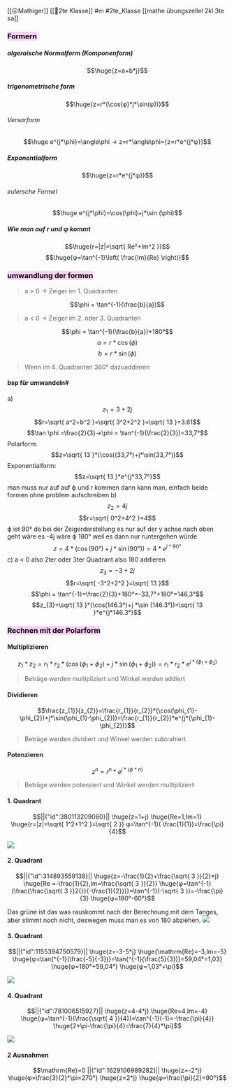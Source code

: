 [[😖Mathiger]] [[🥲2te Klasse]] #m #2te_Klasse 
[[mathe übungszellel 2kl 3te sa]]
### <mark style="background: #FFB8EBA6;">Formern</mark>
##### algeraische Normalform (Komponenform)
$$\huge{z=a+b*j}$$
##### trigonometrische form
$$\huge{z=r*(\cos(φ)*j*\sin(φ))}$$
###### Versorform
$$\huge e^{j*\phi}=\angle\phi → z=r*\angle\phi={z=r*e^{j*φ}}$$
##### Exponentialform
$$\huge{z=r*e^{j*φ}}$$
###### eulersche Formel 

$$\huge e^{j*\phi}=\cos(\phi)+j*\sin (\phi)$$


##### Wie man auf r und φ kommt
$$\huge{r=|z|=\sqrt{ Re²+Im^2 }}$$
$$\huge{φ=\tan^{-1}\left( \frac{Im}{Re} \right)}$$
### <mark style="background: #FFB8EBA6;">umwandlung der formen</mark>

> a > 0 → Zeiger im 1. Quadranten 

$$\phi = \tan^{-1}(\frac{b}{a})$$

 > a < 0 → Zeiger im 2. oder 3. Quadranten 

$$\phi = \tan^{-1}(\frac{b}{a})+180°$$
$$a=r*\cos(\phi)$$
$$b=r*\sin(\phi)$$
> Wenn im 4. Quadranten 360° dazuaddieren
#### bsp für umwandeln#

a) $$z_{1}=3+2j$$
$$r=\sqrt{ a^2+b^2 }=\sqrt{ 3^2+2^2 }=\sqrt{ 13 }=3.61$$
$$\tan \phi =\frac{2}{3}→\phi = \tan^{-1}(\frac{2}{3})=33,7°$$
Polarform:
$$z=\sqrt{ 13 }*(\cos((33,7°)+j*\sin(33,7°))$$
Exponentialform:
$$z=\sqrt{ 13 }*e^{j*33,7°}$$
man muss nur auf auf ϕ und r kommen dann kann man, einfach beide formen ohne problem aufschreiben 
b)
$$z_{2}=4j$$
$$r=\sqrt{ 0^2+4^2 }=4$$
ϕ ist 90° da bei der Zeigerdarstellung es nur auf der y achse nach oben geht wäre es -4j wäre ϕ 180° weil es dann nur runtergehen würde 
$$z=4*(\cos(90°)+j*\sin(90°))=4*e^{j*90°}$$
c)
a < 0 also 2ter oder 3ter Quadrant also 180 addieren 
$$z_{3}=-3+2j$$
$$r=\sqrt{ -3^2+2^2 }=\sqrt{ 13 }$$
$$\phi = \tan^{-1}=\frac{2}{3}+180°=-33,7°+180°=146,3°$$
$$z_{3}=\sqrt{ 13 }*(\cos(146.3°)+j *\sin (146.3°))=\sqrt{ 13 }*e^{j*146.3°}$$
### <mark style="background: #FFB8EBA6;">Rechnen mit der Polarform</mark> 

#### Multiplizieren
$$z_{1}*z_{2}=r_{1}*r_{2}*(\cos(\phi_{1}+\phi_{2})+j*\sin(\phi_{1}+\phi_{2}))=r_{1}*r_{2}*e^{j*(\phi_{1}+\phi_{2})}$$
> Beträge werden multipliziert und Winkel werden addiert
#### Dividieren
$$\frac{z_{1}}{z_{2}}=\frac{r_{1}}{r_{2}}*(\cos(\phi_{1}-\phi_{2})+j*\sin(\phi_{1}-\phi_{2}))=\frac{r_{1}}{r_{2}}*e^{j*(\phi_{1}-\phi_{2})}$$

> Beträge werden dividiert und Winkel werden subtrahiert
#### Potenzieren
$$z^n=r^n*e^{j*(\phi*n)}$$

> Beträge werden potenziert und Winkel werden multipliziert
#### 1. Quadrant
```math
||{"id":380113209060}||

\huge{z=1+j}
\huge{Re=1,Im=1}
\huge{r=|z|=\sqrt{ 1^2+1^2 }=\sqrt{ 2 }}
φ=\tan^{-1}(  \frac{1}{1})=\frac{\pi}{4}
```
![](DR13-02-2024-34.excalidraw.svg)
#### 2. Quadrant
```math
||{"id":314893559138}||

\huge{z=-\frac{1}{2}+\frac{\sqrt{ 3 }}{2}*j}
\huge{Re =-\frac{1}{2},Im=\frac{\sqrt{ 3 }}{2}}
\huge{φ=\tan^{-1}(\frac{\frac{\sqrt{ 3 }}2{}}{-\frac{1}{2}})}=\tan^{-1}(-\sqrt{ 3 })=-\frac{\pi}{3}
\huge{φ=180°-60°}
```
Das grüne ist das was rauskommt nach der Berechnung mit dem Tanges, aber stimmt noch nicht, deswegen muss man es von 180 abziehen.
![](DR13-02-2024-59.excalidraw.svg)

#### 3. Quadrant
```math
||{"id":1155394750579}||

\huge{z=-3-5*j}
\huge{\mathrm{Re}=-3,Im=-5}
\huge{φ=\tan{^{-1}(\frac{-5}{-3})}=\tan{^{-1}(\frac{5}{3})}=59,04°=1,03}
\huge{φ=180°+59,04°}
\huge{φ=1,03°+\pi}
```
![](DR13-02-2024-18.excalidraw.svg)
#### 4. Quadrant
```math
||{"id":781006515927}||

\huge{z=4-4*j}
\huge{Re=4,Im=-4}
\huge{φ=\tan^{-1}(\frac{\sqrt{ 4 }}{4})=\tan^{-1}(-1)=-\frac{\pi}{4}}
\huge{2*\pi-\frac{\pi}{4}=\frac{7}{4}*\pi}
```
![](DR13-02-2024-15.excalidraw.svg)
#### 2 Ausnahmen
```math
\mathrm{Re}=0
||{"id":1629106989282}||

\huge{z=-2*j}
\huge{φ=\frac{3}{2}*\pi=270°}
\huge{z=2*j}
\huge{φ=\frac{\pi}{2}=90°}
```
